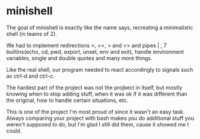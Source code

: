 # minishell

The goal of minishell is exactly like the name says, recreating a minimalistic shell (in teams of 2).

We had to implement redirections <, <<, > and >> and pipes | , 7 builtins(echo, cd, pwd, export, unset, env and exit), handle environment variables, single and double quotes and many more things.

Like the real shell, our program needed to react accordingly to signals such as ctrl-d and ctrl-c.

The hardest part of the project was not the projkect in itself, but mostly knowing when to stop adding stuff, when it was ok if it was different than the original, how to handle certain situations, etc.

This is one of the project I'm most proud of since it wasn't an easy task. Always comparing your project with bash makes you do additional stuff you weren't supposed to do, but I'm glad I still did them, cause it showed me I could.
